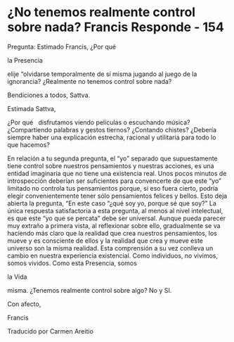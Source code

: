 # ¿No tenemos realmente control sobre nada? Francis Responde - 154

 

Pregunta: Estimado Francis, &iquest;Por qu&eacute; 

la Presencia

 elije &ldquo;olvidarse temporalmente de s&iacute; misma jugando al juego de la ignorancia? &iquest;Realmente no tenemos control sobre nada? 

Bendiciones a todos, Sattva.

Estimada Sattva,

&iquest;Por qu&eacute;
&nbsp; 
disfrutamos viendo pel&iacute;culas o escuchando m&uacute;sica? &iquest;Compartiendo palabras y gestos tiernos? &iquest;Contando chistes? &iquest;Deber&iacute;a siempre haber una explicaci&oacute;n estrecha, racional y utilitaria para todo lo que hacemos?

En relaci&oacute;n a tu segunda pregunta, el &ldquo;yo&rdquo; separado que supuestamente tiene control sobre nuestros pensamientos y nuestras acciones, es una entidad imaginaria que no tiene una existencia real. Unos pocos minutos de introspecci&oacute;n deber&iacute;an ser suficientes para convencerte de que este &ldquo;yo&rdquo; limitado no controla tus pensamientos porque, si eso fuera cierto, podr&iacute;a elegir convenientemente tener s&oacute;lo pensamientos felices y bellos. Esto deja abierta la pregunta, &ldquo;En este caso &ldquo;&iquest;qu&eacute; soy yo, porque s&eacute; que soy?&rdquo; La &uacute;nica respuesta satisfactoria a esta pregunta, al menos al nivel intelectual, es que este &ldquo;yo que se percata&rdquo; debe ser universal. Aunque pueda parecer muy extra&ntilde;o a primera vista, al reflexionar sobre ello, gradualmente se va haciendo m&aacute;s claro que la realidad que crea nuestros pensamientos, los mueve y es consciente de ellos y la realidad que crea y mueve este universo son la misma realidad. Esta comprensi&oacute;n a su vez conlleva un cambio en nuestra experiencia existencial. Como individuos, no vivimos, somos vividos. Como esta Presencia, somos 

la Vida

 misma. &iquest;Tenemos realmente control sobre algo? No y SI.

Con afecto,

Francis 

Traducido por Carmen Areitio

